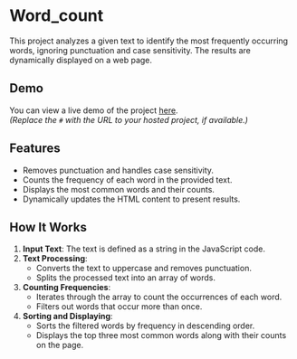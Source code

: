 # Word_count
This project analyzes a given text to identify the most frequently occurring words, ignoring punctuation and case sensitivity. The results are dynamically displayed on a web page.

## Demo

You can view a live demo of the project [here](#).  
*(Replace the `#` with the URL to your hosted project, if available.)*

## Features

- Removes punctuation and handles case sensitivity.
- Counts the frequency of each word in the provided text.
- Displays the most common words and their counts.
- Dynamically updates the HTML content to present results.

## How It Works

1. **Input Text**: The text is defined as a string in the JavaScript code.
2. **Text Processing**:
   - Converts the text to uppercase and removes punctuation.
   - Splits the processed text into an array of words.
3. **Counting Frequencies**:
   - Iterates through the array to count the occurrences of each word.
   - Filters out words that occur more than once.
4. **Sorting and Displaying**:
   - Sorts the filtered words by frequency in descending order.
   - Displays the top three most common words along with their counts on the page.

